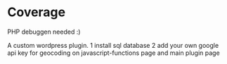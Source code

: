 # Coverage

PHP debuggen needed :) 

A custom wordpress plugin.
1 install sql database
2 add your own google api key for geocoding on javascript-functions page and main plugin page
